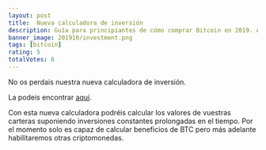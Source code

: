 ```yaml
---
layout: post
title:  Nueva calculadora de inversión
description: Guía para principiantes de cómo comprar Bitcoin en 2019. Actualizado.
banner_image: 201910/investment.png
tags: [bitcoin]
rating: 5
totalVotes: 6
---
```


No os perdais nuestra nueva calculadora de inversión.

<!--more-->

La podeis encontrar [aquí](/inversion).

Con esta nueva calculadora podréis calcular los valores de vuestras carteras suponiendo inversiones constantes prolongadas en el tiempo. Por el momento solo es capaz de calcular beneficios de BTC pero más adelante habilitaremos otras criptomonedas.